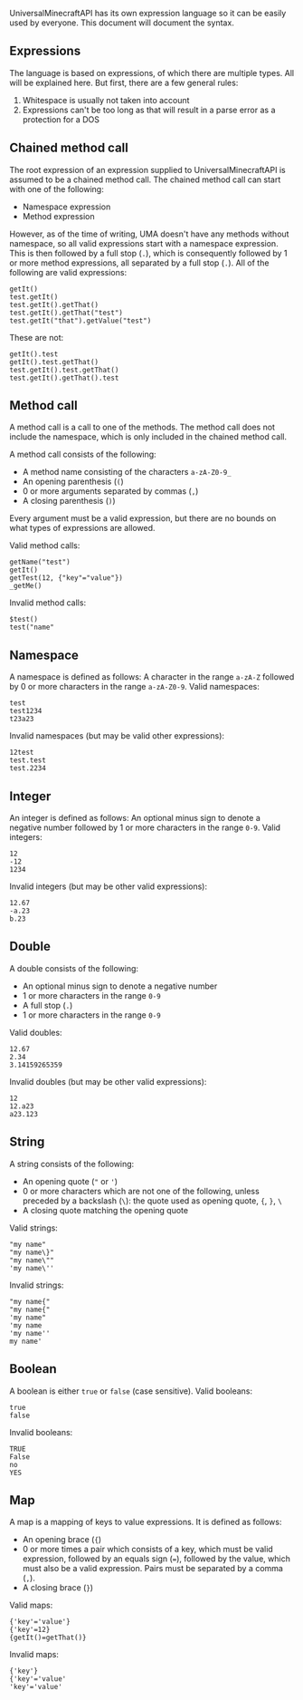 UniversalMinecraftAPI has its own expression language so it can be easily used by everyone. This document will document
the syntax.

## Expressions
The language is based on expressions, of which there are multiple types. All will be explained here. But first, there
are a few general rules:
1. Whitespace is usually not taken into account
2. Expressions can't be too long as that will result in a parse error as a protection for a DOS

## Chained method call
The root expression of an expression supplied to UniversalMinecraftAPI is assumed to be a chained method call. The
chained method call can start with one of the following:

* Namespace expression
* Method expression

However, as of the time of writing, UMA doesn't have any methods without namespace, so all valid expressions start with
a namespace expression. This is then followed by a full stop (`.`), which is consequently followed by 1 or more method
expressions, all separated by a full stop (`.`). All of the following are valid expressions:
```
getIt()
test.getIt()
test.getIt().getThat()
test.getIt().getThat("test")
test.getIt("that").getValue("test")
```

These are not:
```
getIt().test
getIt().test.getThat()
test.getIt().test.getThat()
test.getIt().getThat().test
```

## Method call
A method call is a call to one of the methods. The method call does not include the namespace, which is only included
in the chained method call.

A method call consists of the following:
* A method name consisting of the characters `a-zA-Z0-9_`
* An opening parenthesis (`(`)
* 0 or more arguments separated by commas (`,`)
* A closing parenthesis (`)`)

Every argument must be a valid expression, but there are no bounds on what types of expressions are allowed.

Valid method calls:
```
getName("test")
getIt()
getTest(12, {"key"="value"})
_getMe()
```

Invalid method calls:
```
$test()
test("name"
```

## Namespace
A namespace is defined as follows: A character in the range `a-zA-Z` followed by 0 or more characters in the range 
`a-zA-Z0-9`. Valid namespaces:
```
test
test1234
t23a23
```

Invalid namespaces (but may be valid other expressions):
```
12test
test.test
test.2234
```

## Integer
An integer is defined as follows: An optional minus sign to denote a negative number followed by 1 or more characters
in the range `0-9`. Valid integers:
```
12
-12
1234
```

Invalid integers (but may be other valid expressions):
```
12.67
-a.23
b.23
```

## Double
A double consists of the following: 
* An optional minus sign to denote a negative number 
* 1 or more characters in the range `0-9`
* A full stop (`.`)
* 1 or more characters in the range `0-9`

Valid doubles:
```
12.67
2.34
3.14159265359
```

Invalid doubles (but may be other valid expressions):
```
12
12.a23
a23.123
```

## String
A string consists of the following:
* An opening quote (`"` or `'`)
* 0 or more characters which are not one of the following, unless preceded by a backslash (`\`): the quote used as opening quote, `{`, `}`, `\`
* A closing quote matching the opening quote

Valid strings:
```
"my name"
"my name\}"
"my name\""
'my name\''
```

Invalid strings:
```
"my name{"
"my name{"
'my name"
'my name
'my name''
my name'
```

## Boolean
A boolean is either `true` or `false` (case sensitive). Valid booleans:
```
true
false
```

Invalid booleans:
```
TRUE
False
no
YES
```

## Map
A map is a mapping of keys to value expressions. It is defined as follows:
* An opening brace (`{`)
* 0 or more times a pair which consists of a key, which must be valid expression, followed by an equals sign (`=`), 
followed by the value, which must also be a valid expression. Pairs must be separated by a comma (`,`).
* A closing brace (`}`)

Valid maps:
```
{'key'='value'}
{'key'=12}
{getIt()=getThat()}
```

Invalid maps:
```
{'key'}
{'key'='value'
'key'='value'
```